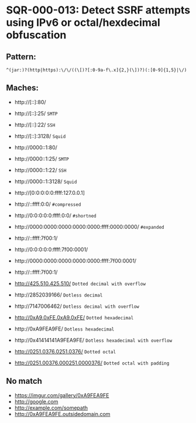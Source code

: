 

# SQR-000-013: Detect SSRF attempts using IPv6 or octal/hexdecimal obfuscation

## Pattern:
```
^(jar:)?(http|https):\/\/((\[)?[:0-9a-f\.x]{2,}(\])?)(:[0-9]{1,5}|\/)
```

## Maches:
* http://[::]:80/
* http://[::]:25/ `SMTP`
* http://[::]:22/ `SSH`
* http://[::]:3128/ `Squid`

* http://0000::1:80/
* http://0000::1:25/ `SMTP`
* http://0000::1:22/ `SSH`
* http://0000::1:3128/ `Squid`

* http://[0:0:0:0:0:ffff:127.0.0.1]

* http://::ffff:0:0/ `#compressed`
* http://0:0:0:0:0:ffff:0:0/ `#shortned`
* http://0000:0000:0000:0000:0000:ffff:0000:0000/ `#expanded`
* http://::ffff:7f00:1/
* http://0:0:0:0:0:ffff:7f00:0001/
* http://0000:0000:0000:0000:0000:ffff:7f00:0001/
* http://::ffff:7f00:1/

* http://425.510.425.510/ `Dotted decimal with overflow`
* http://2852039166/ `Dotless decimal`
* http://7147006462/ `Dotless decimal with overflow`
* http://0xA9.0xFE.0xA9.0xFE/ `Dotted hexadecimal`
* http://0xA9FEA9FE/ `Dotless hexadecimal`
* http://0x41414141A9FEA9FE/ `Dotless hexadecimal with overflow`
* http://0251.0376.0251.0376/ `Dotted octal`
* http://0251.00376.000251.0000376/ `Dotted octal with padding`



## No match

* https://imgur.com/gallery/0xA9FEA9FE
* http://google.com
* http://example.com/somepath
* http://0xA9FEA9FE.outsidedomain.com
